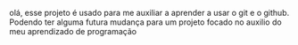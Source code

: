 olá, esse projeto é usado para me auxiliar a aprender a usar o git e o github.
Podendo ter alguma futura mudança para um projeto focado no auxilio do meu aprendizado de programação